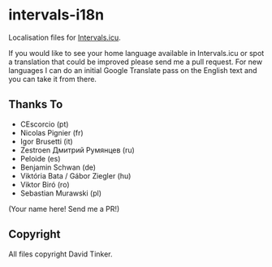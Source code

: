 # intervals-i18n

Localisation files for [Intervals.icu](https://intervals.icu/).

If you would like to see your home language available in Intervals.icu or spot a translation that could be improved
please send me a pull request. For new languages I can do an initial Google Translate pass on the English text and
you can take it from there.

## Thanks To

- CEscorcio (pt)
- Nicolas Pignier (fr)
- Igor Brusetti (it)
- Zestroen Дмитрий Румянцев (ru)
- Peloide (es)
- Benjamin Schwan (de)
- Viktória Bata / Gábor Ziegler (hu)
- Viktor Biró (ro)
- Sebastian Murawski (pl)

(Your name here! Send me a PR!)

## Copyright

All files copyright David Tinker.
